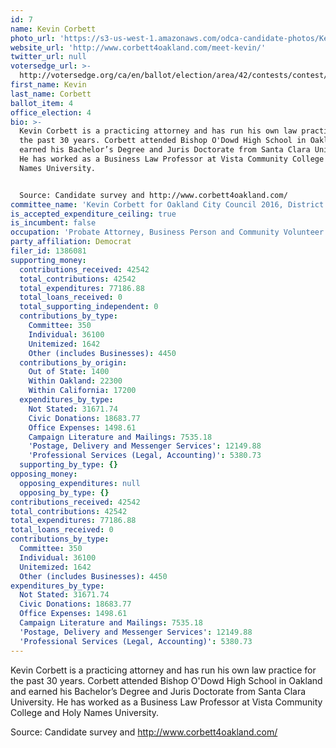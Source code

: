 ```yaml
---
id: 7
name: Kevin Corbett
photo_url: 'https://s3-us-west-1.amazonaws.com/odca-candidate-photos/Kevin-Corbett.png'
website_url: 'http://www.corbett4oakland.com/meet-kevin/'
twitter_url: null
votersedge_url: >-
  http://votersedge.org/ca/en/ballot/election/area/42/contests/contest/13235/candidate/130755?&county=Alameda%20County&election_authority_id=1
first_name: Kevin
last_name: Corbett
ballot_item: 4
office_election: 4
bio: >-
  Kevin Corbett is a practicing attorney and has run his own law practice for
  the past 30 years. Corbett attended Bishop O'Dowd High School in Oakland and
  earned his Bachelor’s Degree and Juris Doctorate from Santa Clara University.
  He has worked as a Business Law Professor at Vista Community College and Holy
  Names University. 


  Source: Candidate survey and http://www.corbett4oakland.com/
committee_name: 'Kevin Corbett for Oakland City Council 2016, District 1'
is_accepted_expenditure_ceiling: true
is_incumbent: false
occupation: 'Probate Attorney, Business Person and Community Volunteer'
party_affiliation: Democrat
filer_id: 1386081
supporting_money:
  contributions_received: 42542
  total_contributions: 42542
  total_expenditures: 77186.88
  total_loans_received: 0
  total_supporting_independent: 0
  contributions_by_type:
    Committee: 350
    Individual: 36100
    Unitemized: 1642
    Other (includes Businesses): 4450
  contributions_by_origin:
    Out of State: 1400
    Within Oakland: 22300
    Within California: 17200
  expenditures_by_type:
    Not Stated: 31671.74
    Civic Donations: 18683.77
    Office Expenses: 1498.61
    Campaign Literature and Mailings: 7535.18
    'Postage, Delivery and Messenger Services': 12149.88
    'Professional Services (Legal, Accounting)': 5380.73
  supporting_by_type: {}
opposing_money:
  opposing_expenditures: null
  opposing_by_type: {}
contributions_received: 42542
total_contributions: 42542
total_expenditures: 77186.88
total_loans_received: 0
contributions_by_type:
  Committee: 350
  Individual: 36100
  Unitemized: 1642
  Other (includes Businesses): 4450
expenditures_by_type:
  Not Stated: 31671.74
  Civic Donations: 18683.77
  Office Expenses: 1498.61
  Campaign Literature and Mailings: 7535.18
  'Postage, Delivery and Messenger Services': 12149.88
  'Professional Services (Legal, Accounting)': 5380.73
---
```

Kevin Corbett is a practicing attorney and has run his own law practice for the past 30 years. Corbett attended Bishop O'Dowd High School in Oakland and earned his Bachelor’s Degree and Juris Doctorate from Santa Clara University. He has worked as a Business Law Professor at Vista Community College and Holy Names University. 

Source: Candidate survey and http://www.corbett4oakland.com/